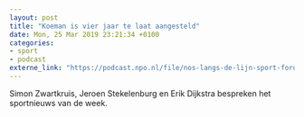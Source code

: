 ```yaml
---
layout: post
title: "Koeman is vier jaar te laat aangesteld"
date: Mon, 25 Mar 2019 23:21:34 +0100
categories: 
- sport 
- podcast 
externe_link: "https://podcast.npo.nl/file/nos-langs-de-lijn-sport-forum/4875/content.omroep.nl/portal/podcast/nporadio1/nos-langs-de-lijn-sport-forum/2019/03/nporadio1_nos-langs-de-lijn-sport-forum_20190325_sportforum-koeman-is-vier-jaar-te-laat-aangesteld_ITGHQY.mp3"
---
```


Simon Zwartkruis, Jeroen Stekelenburg en Erik Dijkstra bespreken het sportnieuws van de week.
